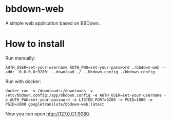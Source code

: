 # bbdown-web
A simple web application based on BBDown.

# How to install

Run manually:
```
AUTH_USER=set-your-username AUTH_PWD=set-your-password ./bbdown-web --addr '0.0.0.0:9280' --download ./ --bbdown-config ./bbdown.config
```

Run with docker:
```
docker run -v /downloads:/downloads -v /etc/bbdown.config:/app/bbdown.config -e AUTH_USER=set-your-username -e AUTH_PWD=set-your-password -e LISTEN_PORT=9280 -e PUID=1000 -e PGID=1000 googletranslate/bbdown-web:latest
```

Now you can open http://127.0.0.1:9080.
